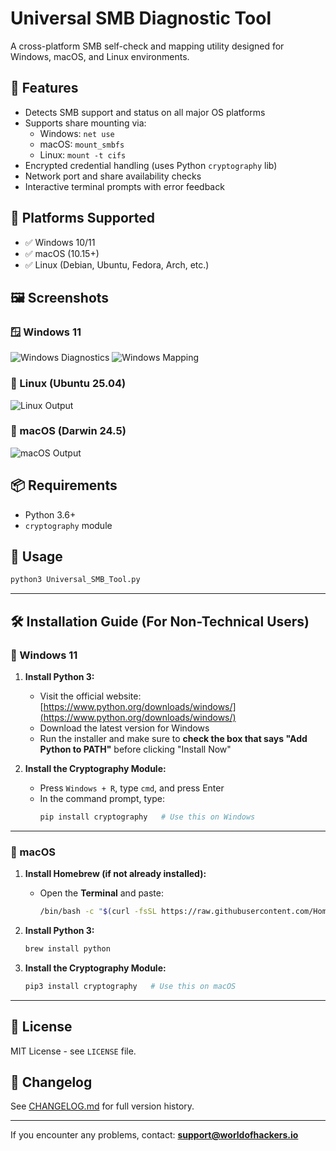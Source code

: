 # Universal SMB Diagnostic Tool

A cross-platform SMB self-check and mapping utility designed for Windows, macOS, and Linux environments.

## 🔧 Features
- Detects SMB support and status on all major OS platforms
- Supports share mounting via:
  - Windows: `net use`
  - macOS: `mount_smbfs`
  - Linux: `mount -t cifs`
- Encrypted credential handling (uses Python `cryptography` lib)
- Network port and share availability checks
- Interactive terminal prompts with error feedback

## 🚀 Platforms Supported
- ✅ Windows 10/11
- ✅ macOS (10.15+)
- ✅ Linux (Debian, Ubuntu, Fedora, Arch, etc.)

## 🖼️ Screenshots

### 🪟 Windows 11
![Windows Diagnostics](images/Win_Universal_SMB_Tool_Patched_Final_part1.png)
![Windows Mapping](images/Win_Universal_SMB_Tool_Patched_Final_part2.png)

### 🐧 Linux (Ubuntu 25.04)
![Linux Output](images/Linux_Universal_Tool_Results_patched_Final.png)

### 🍏 macOS (Darwin 24.5)
![macOS Output](images/macOS_Universal_SMB_Tool_Patch_Results.png)

## 📦 Requirements
- Python 3.6+
- `cryptography` module

## 📁 Usage
```bash
python3 Universal_SMB_Tool.py
```

---

## 🛠️ Installation Guide (For Non-Technical Users)

### 🔷 Windows 11

1. **Install Python 3:**
   - Visit the official website: [https://www.python.org/downloads/windows/](https://www.python.org/downloads/windows/)
   - Download the latest version for Windows
   - Run the installer and make sure to **check the box that says "Add Python to PATH"** before clicking "Install Now"

2. **Install the Cryptography Module:**
   - Press `Windows + R`, type `cmd`, and press Enter
   - In the command prompt, type:
     ```bash
     pip install cryptography   # Use this on Windows
     ```

---

### 🍏 macOS

1. **Install Homebrew (if not already installed):**
   - Open the **Terminal** and paste:
     ```bash
     /bin/bash -c "$(curl -fsSL https://raw.githubusercontent.com/Homebrew/install/HEAD/install.sh)"
     ```

2. **Install Python 3:**
   ```bash
   brew install python
   ```

3. **Install the Cryptography Module:**
   ```bash
   pip3 install cryptography   # Use this on macOS
   ```

---

## 📄 License
MIT License - see `LICENSE` file.

## 📜 Changelog
See [CHANGELOG.md](./CHANGELOG.md) for full version history.

---

If you encounter any problems, contact: **support@worldofhackers.io**
